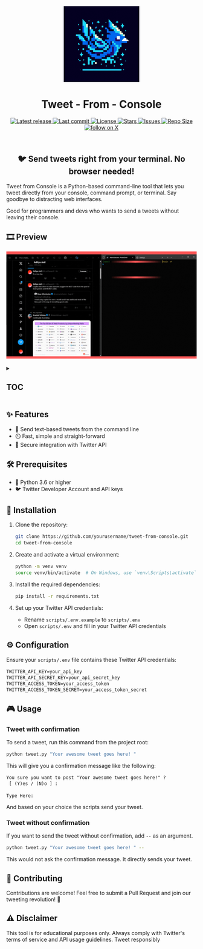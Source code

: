 <div align="center">
  <img src="https://raw.githubusercontent.com/aditya-an1l/tweet-from-console/main/media/Logo.jfif" width="200" height="200" alt="Logo">
<h1><b>Tweet - From - Console</b></h1>
</div>

<div align="center"><p>
    <a href="https://github.com/aditya-an1l/tweet-from-console/releases/latest">
      <img alt="Latest release" src="https://img.shields.io/github/v/release/aditya-an1l/tweet-from-console?style=for-the-badge&logo=github&color=1DA1F2&logoColor=FFFFFF&labelColor=000000&include_prerelease&sort=semver" />
    </a>
    <a href="https://github.com/aditya-an1l/tweet-from-console/pulse">
      <img alt="Last commit" src="https://img.shields.io/github/last-commit/aditya-an1l/tweet-from-console?style=for-the-badge&logo=git&color=1DA1F2&logoColor=FFFFFF&labelColor=000000"/>
    </a>
    <a href="https://github.com/aditya-an1l/tweet-from-console/blob/main/LICENSE">
      <img alt="License" src="https://img.shields.io/github/license/aditya-an1l/tweet-from-console?style=for-the-badge&logo=apache&color=FF4136&logoColor=FFFFFF&labelColor=000000" />
    </a>
    <a href="https://github.com/aditya-an1l/tweet-from-console/stargazers">
      <img alt="Stars" src="https://img.shields.io/github/stars/aditya-an1l/tweet-from-console?style=for-the-badge&logo=starship&color=1DA1F2&logoColor=FFFFFF&labelColor=000000" />
    </a>
    <a href="https://github.com/aditya-an1l/tweet-from-console/issues">
      <img alt="Issues" src="https://img.shields.io/github/issues/aditya-an1l/tweet-from-console?style=for-the-badge&logo=gitbook&color=FF4136&logoColor=FFFFFF&labelColor=000000" />
    </a>
    <a href="https://github.com/aditya-an1l/tweet-from-console">
      <img alt="Repo Size" src="https://img.shields.io/github/repo-size/aditya-an1l/tweet-from-console?color=1DA1F2&label=SIZE&logo=files&style=for-the-badge&logoColor=FFFFFF&labelColor=000000" />
    </a>
    <a href="https://twitter.com/intent/follow?screen_name=its_aditya_an1l">
      <img alt="follow on X" src="https://img.shields.io/twitter/follow/its_aditya_an1l?style=for-the-badge&logo=x&color=1DA1F2&logoColor=FFFFFF&labelColor=000000" />
    </a>
</div>
<br> 
<div align="center">
<h2><b> 🐦 Send tweets right from your terminal. No browser needed!</b></h2>
</div>

Tweet from Console is a Python-based command-line tool that lets you tweet directly from your console, command prompt, or terminal. Say goodbye to distracting web interfaces.

Good for programmers and devs who wants to send a tweets without leaving their console.

## 🎞️ Preview

![Preview-GIF](https://github.com/aditya-an1l/tweet-from-console/blob/main/media/Walkthrough.gif)

<details>
<summary><h2>TOC</h2></summary>

- [🎞️ Preview](#-preview)
- [✨ Features](#-features)
- [🛠️ Prerequisites](#-prerequisites)
- [🚀 Installation](#-installation)
- [⚙️ Configuration](#-configuration)
- [🎮 Usage](#-usage)
  - [Tweet with confirmation](#tweet-with-confirmation)
  - [Tweet without confirmation](#tweet-without-confirmation)
- [🤝 Contributing](#-contributing)
- [⚠️ Disclaimer](#-disclaimer)
</details>

## ✨ Features

- 📝 Send text-based tweets from the command line
- ⏲️ Fast, simple and straight-forward
- 🔑 Secure integration with Twitter API

## 🛠️ Prerequisites

- 🐍 Python 3.6 or higher
- 🐦 Twitter Developer Account and API keys

## 🚀 Installation

1. Clone the repository:

   ```bash
   git clone https://github.com/yourusername/tweet-from-console.git
   cd tweet-from-console
   ```

2. Create and activate a virtual environment:

   ```bash
   python -m venv venv
   source venv/bin/activate  # On Windows, use `venv\Scripts\activate`
   ```

3. Install the required dependencies:

   ```bash
   pip install -r requirements.txt
   ```

4. Set up your Twitter API credentials:
   - Rename `scripts/.env.example` to `scripts/.env`
   - Open `scripts/.env` and fill in your Twitter API credentials

## ⚙️ Configuration

Ensure your `scripts/.env` file contains these Twitter API credentials:

```
TWITTER_API_KEY=your_api_key
TWITTER_API_SECRET_KEY=your_api_secret_key
TWITTER_ACCESS_TOKEN=your_access_token
TWITTER_ACCESS_TOKEN_SECRET=your_access_token_secret
```

## 🎮 Usage

### Tweet with confirmation

To send a tweet, run this command from the project root:

```bash
python tweet.py "Your awesome tweet goes here! "
```

This will give you a confirmation message like the following:

```
You sure you want to post "Your awesome tweet goes here!" ?
 [ (Y)es / (N)o ] :

Type Here:
```

And based on your choice the scripts send your tweet.

### Tweet without confirmation

If you want to send the tweet without confirmation, add `--` as an argument.

```bash
python tweet.py "Your awesome tweet goes here! " --
```

This would not ask the confirmation message. It directly sends your tweet.

## 🤝 Contributing

Contributions are welcome! Feel free to submit a Pull Request and join our tweeting revolution! 🌟

## ⚠️ Disclaimer

This tool is for educational purposes only. Always comply with Twitter's terms of service and API usage guidelines. Tweet responsibly
